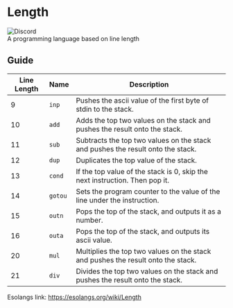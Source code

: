 # Length
![Discord](https://img.shields.io/discord/798936842808197140?link=https://discord.gg/st6SqenRnm)  
A programming language based on line length
## Guide
| Line Length | Name    | Description                                                                      |
|-------------|---------|----------------------------------------------------------------------------------|
| 9           | `inp`   | Pushes the ascii value of the first byte of stdin to the stack.                  |
| 10          | `add`   | Adds the top two values on the stack and pushes the result onto the stack.       |
| 11          | `sub`   | Subtracts the top two values on the stack and pushes the result onto the stack.  |
| 12          | `dup`   | Duplicates the top value of the stack.                                           |
| 13          | `cond`  | If the top value of the stack is 0, skip the next instruction. Then pop it.      |
| 14          | `gotou` | Sets the program counter to the value of the line under the instruction.         |
| 15          | `outn`  | Pops the top of the stack, and outputs it as a number.                           |
| 16          | `outa`  | Pops the top of the stack, and outputs its ascii value.                          |
| 20          | `mul`   | Multiplies the top two values on the stack and pushes the result onto the stack. |
| 21          | `div`   | Divides the top two values on the stack and pushes the result onto the stack.    |

Esolangs link: https://esolangs.org/wiki/Length
